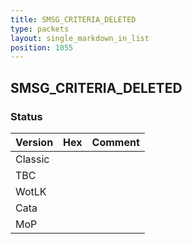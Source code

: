 ```yaml
---
title: SMSG_CRITERIA_DELETED
type: packets
layout: single_markdown_in_list
position: 1055
---
```


## SMSG_CRITERIA_DELETED

### Status

Version | Hex | Comment
---------- | ---------- | ---------- 
Classic |  |  
TBC |  |  
WotLK |  |  
Cata |  |  
MoP |  |  